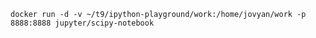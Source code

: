 

    docker run -d -v ~/t9/ipython-playground/work:/home/jovyan/work -p 8888:8888 jupyter/scipy-notebook